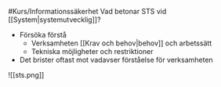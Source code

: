 #Kurs/Informationssäkerhet 
Vad betonar STS vid [[System|systemutvecklig]]?
- Försöka förstå
	- Verksamheten [[Krav och behov|behov]] och arbetssätt
	- Tekniska möjligheter och restriktioner
- Det brister oftast mot vadavser förståelse för verksamheten

 
![[sts.png]]